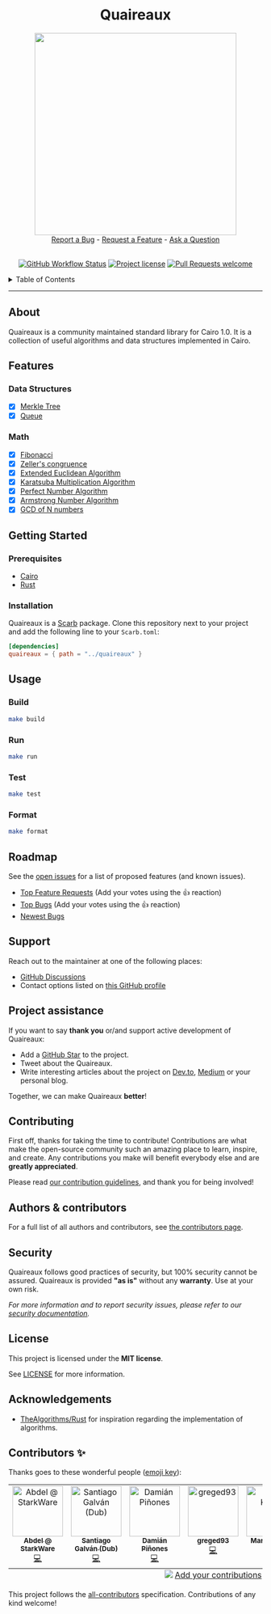 <div align="center">
  <h1>Quaireaux</h1>
  <img src="docs/images/logo.png" height="400" width="400">
  <br />
  <a href="https://github.com/stark-rocket/quaireaux/issues/new?assignees=&labels=bug&template=01_BUG_REPORT.md&title=bug%3A+">Report a Bug</a>
  -
  <a href="https://github.com/stark-rocket/quaireaux/issues/new?assignees=&labels=enhancement&template=02_FEATURE_REQUEST.md&title=feat%3A+">Request a Feature</a>
  -
  <a href="https://github.com/stark-rocket/quaireaux/discussions">Ask a Question</a>
</div>

<div align="center">
<br />

[![GitHub Workflow Status](https://github.com/stark-rocket/quaireaux/actions/workflows/test.yml/badge.svg)](https://github.com/stark-rocket/quaireaux/actions/workflows/test.yml)
[![Project license](https://img.shields.io/github/license/stark-rocket/quaireaux.svg?style=flat-square)](LICENSE)
[![Pull Requests welcome](https://img.shields.io/badge/PRs-welcome-ff69b4.svg?style=flat-square)](https://github.com/stark-rocket/quaireaux/issues?q=is%3Aissue+is%3Aopen+label%3A%22help+wanted%22)

</div>

<details>
<summary>Table of Contents</summary>

- [Report a Bug](#report-a-bug)
- [Request a Feature](#request-a-feature)
- [About](#about)
- [Features](#features)
  - [Data Structures](#data-structures)
  - [Math](#math)
- [Getting Started](#getting-started)
  - [Prerequisites](#prerequisites)
  - [Installation](#installation)
- [Usage](#usage)
  - [Build](#build)
  - [Run](#run)
  - [Test](#test)
  - [Format](#format)
- [Roadmap](#roadmap)
- [Support](#support)
- [Project assistance](#project-assistance)
- [Contributing](#contributing)
- [Authors \& contributors](#authors--contributors)
- [Security](#security)
- [License](#license)
- [Acknowledgements](#acknowledgements)
- [Contributors ✨](#contributors-)

</details>

---

## About

Quaireaux is a community maintained standard library for Cairo 1.0.
It is a collection of useful algorithms and data structures implemented in Cairo.

## Features

### Data Structures

- [x] [Merkle Tree](src/data_structures/merkle_tree.cairo)
- [x] [Queue](src/data_structures/queue.cairo)

### Math

- [x] [Fibonacci](src/math/sequence/fibonacci.cairo)
- [x] [Zeller's congruence](src/math/zellers_congruence.cairo)
- [x] [Extended Euclidean Algorithm](src/math/extended_euclidean_algorithm.cairo) 
- [x] [Karatsuba Multiplication Algorithm](src/math/karatsuba.cairo) 
- [x] [Perfect Number Algorithm](src/math/perfect_number.cairo)
- [x] [Armstrong Number Algorithm](src/math/armstrong_number.cairo) 
- [x] [GCD of N numbers](src/math/gcd_of_n_numbers.cairo)

## Getting Started

### Prerequisites

- [Cairo](https://github.com/starkware-libs/cairo)
- [Rust](https://www.rust-lang.org/tools/install)

### Installation

<!-- TODO(mkaput): Use this when Scarb will support Git:
Quaireaux is a Scarb package, which can be installed by adding following line to your `Scarb.toml`:
```toml
[dependencies]
quaireaux = { git = "https://github.com/keep-starknet-strange/quaireaux.git" }
```
-->

Quaireaux is a [Scarb] package. Clone this repository next to your project and add the following line to your `Scarb.toml`:

```toml
[dependencies]
quaireaux = { path = "../quaireaux" }
```

## Usage


### Build

```bash
make build
```

### Run

```bash
make run
```

### Test

```bash
make test
```

### Format

```bash
make format
```

## Roadmap

See the [open issues](https://github.com/stark-rocket/quaireaux/issues) for a list of proposed features (and known issues).

- [Top Feature Requests](https://github.com/stark-rocket/quaireaux/issues?q=label%3Aenhancement+is%3Aopen+sort%3Areactions-%2B1-desc) (Add your votes using the 👍 reaction)
- [Top Bugs](https://github.com/stark-rocket/quaireaux/issues?q=is%3Aissue+is%3Aopen+label%3Abug+sort%3Areactions-%2B1-desc) (Add your votes using the 👍 reaction)
- [Newest Bugs](https://github.com/stark-rocket/quaireaux/issues?q=is%3Aopen+is%3Aissue+label%3Abug)

## Support

Reach out to the maintainer at one of the following places:

- [GitHub Discussions](https://github.com/stark-rocket/quaireaux/discussions)
- Contact options listed on [this GitHub profile](https://github.com/starknet-exploration)

## Project assistance

If you want to say **thank you** or/and support active development of Quaireaux:

- Add a [GitHub Star](https://github.com/stark-rocket/quaireaux) to the project.
- Tweet about the Quaireaux.
- Write interesting articles about the project on [Dev.to](https://dev.to/), [Medium](https://medium.com/) or your personal blog.

Together, we can make Quaireaux **better**!

## Contributing

First off, thanks for taking the time to contribute! Contributions are what make the open-source community such an amazing place to learn, inspire, and create. Any contributions you make will benefit everybody else and are **greatly appreciated**.

Please read [our contribution guidelines](docs/CONTRIBUTING.md), and thank you for being involved!

## Authors & contributors

For a full list of all authors and contributors, see [the contributors page](https://github.com/stark-rocket/quaireaux/contributors).

## Security

Quaireaux follows good practices of security, but 100% security cannot be assured.
Quaireaux is provided **"as is"** without any **warranty**. Use at your own risk.

_For more information and to report security issues, please refer to our [security documentation](docs/SECURITY.md)._

## License

This project is licensed under the **MIT license**.

See [LICENSE](LICENSE) for more information.

## Acknowledgements

- [TheAlgorithms/Rust](https://github.com/TheAlgorithms/Rust) for inspiration regarding the implementation of algorithms.

## Contributors ✨

Thanks goes to these wonderful people ([emoji key](https://allcontributors.org/docs/en/emoji-key)):

<!-- ALL-CONTRIBUTORS-LIST:START - Do not remove or modify this section -->
<!-- prettier-ignore-start -->
<!-- markdownlint-disable -->
<table>
  <tbody>
    <tr>
      <td align="center" valign="top" width="14.28%"><a href="https://github.com/abdelhamidbakhta"><img src="https://avatars.githubusercontent.com/u/45264458?v=4?s=100" width="100px;" alt="Abdel @ StarkWare "/><br /><sub><b>Abdel @ StarkWare </b></sub></a><br /><a href="https://github.com/keep-starknet-strange/quaireaux/commits?author=abdelhamidbakhta" title="Code">💻</a></td>
      <td align="center" valign="top" width="14.28%"><a href="https://github.com/sdgalvan"><img src="https://avatars.githubusercontent.com/u/58611754?v=4?s=100" width="100px;" alt="Santiago Galván (Dub)"/><br /><sub><b>Santiago Galván (Dub)</b></sub></a><br /><a href="https://github.com/keep-starknet-strange/quaireaux/commits?author=sdgalvan" title="Code">💻</a></td>
      <td align="center" valign="top" width="14.28%"><a href="https://github.com/dpinones"><img src="https://avatars.githubusercontent.com/u/30808181?v=4?s=100" width="100px;" alt="Damián Piñones"/><br /><sub><b>Damián Piñones</b></sub></a><br /><a href="https://github.com/keep-starknet-strange/quaireaux/commits?author=dpinones" title="Code">💻</a></td>
      <td align="center" valign="top" width="14.28%"><a href="https://github.com/greged93"><img src="https://avatars.githubusercontent.com/u/82421016?v=4?s=100" width="100px;" alt="greged93"/><br /><sub><b>greged93</b></sub></a><br /><a href="https://github.com/keep-starknet-strange/quaireaux/commits?author=greged93" title="Code">💻</a></td>
      <td align="center" valign="top" width="14.28%"><a href="https://github.com/mkaput"><img src="https://avatars.githubusercontent.com/u/3450050?v=4?s=100" width="100px;" alt="Marek Kaput"/><br /><sub><b>Marek Kaput</b></sub></a><br /><a href="https://github.com/keep-starknet-strange/quaireaux/commits?author=mkaput" title="Code">💻</a></td>
      <td align="center" valign="top" width="14.28%"><a href="https://github.com/amanusk"><img src="https://avatars.githubusercontent.com/u/7280933?v=4?s=100" width="100px;" alt="amanusk"/><br /><sub><b>amanusk</b></sub></a><br /><a href="https://github.com/keep-starknet-strange/quaireaux/commits?author=amanusk" title="Code">💻</a></td>
      <td align="center" valign="top" width="14.28%"><a href="https://github.com/msaug"><img src="https://avatars.githubusercontent.com/u/60658558?v=4?s=100" width="100px;" alt="Mathieu"/><br /><sub><b>Mathieu</b></sub></a><br /><a href="https://github.com/keep-starknet-strange/quaireaux/commits?author=msaug" title="Code">💻</a></td>
    </tr>
  </tbody>
  <tfoot>
    <tr>
      <td align="center" size="13px" colspan="7">
        <img src="https://raw.githubusercontent.com/all-contributors/all-contributors-cli/1b8533af435da9854653492b1327a23a4dbd0a10/assets/logo-small.svg">
          <a href="https://all-contributors.js.org/docs/en/bot/usage">Add your contributions</a>
        </img>
      </td>
    </tr>
  </tfoot>
</table>

<!-- markdownlint-restore -->
<!-- prettier-ignore-end -->

<!-- ALL-CONTRIBUTORS-LIST:END -->

This project follows the [all-contributors](https://github.com/all-contributors/all-contributors) specification. Contributions of any kind welcome!

[scarb]: https://github.com/software-mansion/scarb
